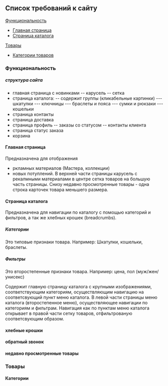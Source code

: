 ## Список требований к сайту
[Функциональность](#fetures)
- [Главная страница](#main-page)
- [Cтраница каталога](#catalog)

[Товары](#goods)
- [Категории товаров](#categories)

<a name="fetures"><h3>Функциональность</h3></a>
##### структура сайта
- главная страница с новинками
-- карусель
-- сетка
- страница каталога:
-- содержит группы (кликабельные картинки)
--- шкатулки
--- ключницы
--- браслеты и пояса
--- сумки и рюкзаки
--- кошельки
- страница контакты
- страница доставка
- страница профиль
-- заказы со статусом
-- контакты клиента 
- страница статус заказа
- корзина

<a name="main-page"><h4>Главная страница</h4></a>
Предназначена для отображения 
- ркламных материалов (Мастера, коллекции) 
- новых потуплений.
В верхней части страницы карусель с рекалмными материалами
в центре сетка товаров на большую часть страницы.
Снизу недавно просмотренные товары - одна строка карточек товара меньшего размера.

<a name="catalog"><h4>Страница каталога</h4></a>
Предназначена для навигации по каталогу с помощью категорий и фильтров, а так же хлебных крошек (breadcrumbs).
##### Категории
Это типовые признаки товара. Например: Шкатулки, кошельки, браслеты.
##### Фильтры
Это второстепенные признаки товара. Например: цена, пол (муж/жен/унисекс)

Содержит главную страницу каталога с крупными изображениями, соответствующим категориям, осуществляющим навигацию на соответсвующий пункт меню каталога.
В левой части страницы меню каталога (второстепенное меню), осуществляющее навигации по категориям и фильтрам.
Навигация как по пунктам меню каталога открывает в правой части сетку товаров, отфильтрованую соответсвующим образом.   


#### хлебные крошки
#### обратный звонок
#### недавно просмотренные товары


<a name="goods"><h3>Товары</h3></a>
<a name="categories"><h4>Категории</h4></a>


